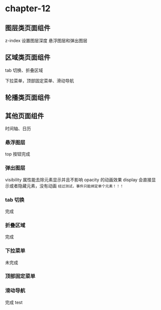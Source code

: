 # chapter-12

## 图层类页面组件
z-index 设置图层深度    悬浮图层和弹出图层

## 区域类页面组件
tab 切换、折叠区域

下拉菜单，顶部固定菜单、滑动导航

## 轮播类页面组件

## 其他页面组件
时间轴、日历

### 悬浮图层
top 按钮完成

### 弹出图层
visibility 属性能去除元素显示并且不影响 opacity 的动画效果
display 会直接显示或者隐藏元素，没有动画
`经过测试，事件只能绑定单个元素！！！`

### tab 切换
完成

### 折叠区域 
完成

### 下拉菜单
未完成

### 顶部固定菜单

### 滑动导航
完成
test